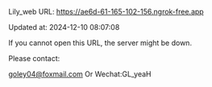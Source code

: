 Lily_web URL: https://ae6d-61-165-102-156.ngrok-free.app

Updated at: 2024-12-10 08:07:08

If you cannot open this URL, the server might be down.

Please contact: 

goley04@foxmail.com Or Wechat:GL_yeaH